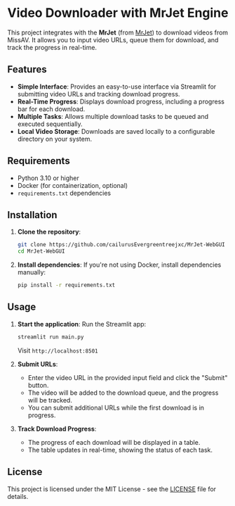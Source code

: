 # Video Downloader with MrJet Engine

This project integrates with the **MrJet** (from [MrJet](https://github.com/cailurus/mrjet)) to download videos from MissAV. It allows you to input video URLs, queue them for download, and track the progress in real-time.

## Features

- **Simple Interface**: Provides an easy-to-use interface via Streamlit for submitting video URLs and tracking download progress.
- **Real-Time Progress**: Displays download progress, including a progress bar for each download.
- **Multiple Tasks**: Allows multiple download tasks to be queued and executed sequentially.
- **Local Video Storage**: Downloads are saved locally to a configurable directory on your system.

## Requirements

- Python 3.10 or higher
- Docker (for containerization, optional)
- `requirements.txt` dependencies

## Installation

1. **Clone the repository**:

   ```bash
   git clone https://github.com/cailurusEvergreentreejxc/MrJet-WebGUI
   cd MrJet-WebGUI
   ```

2. **Install dependencies**:
   If you're not using Docker, install dependencies manually:

   ```bash
   pip install -r requirements.txt
   ```

## Usage

1. **Start the application**:
   Run the Streamlit app:

   ```bash
   streamlit run main.py
   ```

   Visit `http://localhost:8501`

2. **Submit URLs**:

   - Enter the video URL in the provided input field and click the "Submit" button.
   - The video will be added to the download queue, and the progress will be tracked.
   - You can submit additional URLs while the first download is in progress.

3. **Track Download Progress**:
   - The progress of each download will be displayed in a table.
   - The table updates in real-time, showing the status of each task.

## License

This project is licensed under the MIT License - see the [LICENSE](LICENSE) file for details.